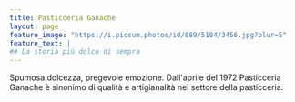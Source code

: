 ```yaml
---
title: Pasticceria Ganache
layout: page
feature_image: "https://i.picsum.photos/id/889/5184/3456.jpg?blur=5"
feature_text: | 
## La storia più dolce di sempra
---
```


Spumosa dolcezza, pregevole emozione. Dall'aprile del 1972 Pasticceria Ganache è sinonimo di qualità e artigianalità nel settore della pasticceria.
